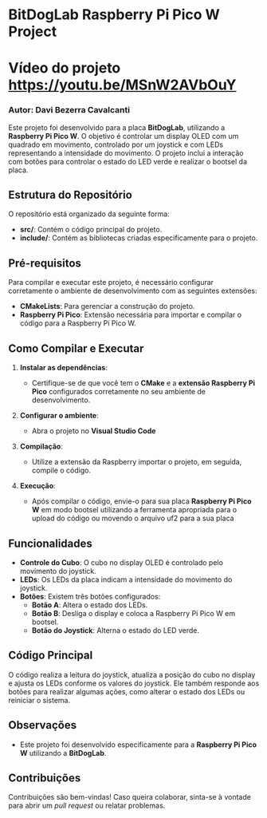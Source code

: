 # BitDogLab Raspberry Pi Pico W Project
# Vídeo do projeto https://youtu.be/MSnW2AVbOuY

### Autor: Davi Bezerra Cavalcanti

Este projeto foi desenvolvido para a placa **BitDogLab**, utilizando a **Raspberry Pi Pico W**. O objetivo é controlar um display OLED com um quadrado em movimento, controlado por um joystick e com LEDs representando a intensidade do movimento. O projeto inclui a interação com botões para controlar o estado do LED verde e realizar o bootsel da placa.

## Estrutura do Repositório

O repositório está organizado da seguinte forma:

- **src/**: Contém o código principal do projeto.
- **include/**: Contém as bibliotecas criadas especificamente para o projeto.

## Pré-requisitos

Para compilar e executar este projeto, é necessário configurar corretamente o ambiente de desenvolvimento com as seguintes extensões:

- **CMakeLists**: Para gerenciar a construção do projeto.
- **Raspberry Pi Pico**: Extensão necessária para importar e compilar o código para a Raspberry Pi Pico W.

## Como Compilar e Executar

1. **Instalar as dependências**:
   - Certifique-se de que você tem o **CMake** e a **extensão Raspberry Pi Pico** configurados corretamente no seu ambiente de desenvolvimento.

2. **Configurar o ambiente**:
   - Abra o projeto no **Visual Studio Code**

3. **Compilação**:
   - Utilize a extensão da Raspberry importar o projeto, em seguida, compile o código.

4. **Execução**:
   - Após compilar o código, envie-o para sua placa **Raspberry Pi Pico W** em modo bootsel utilizando a ferramenta apropriada para o upload do código ou movendo o arquivo uf2 para a sua placa

## Funcionalidades

- **Controle do Cubo**: O cubo no display OLED é controlado pelo movimento do joystick.
- **LEDs**: Os LEDs da placa indicam a intensidade do movimento do joystick.
- **Botões**: Existem três botões configurados:
  - **Botão A**: Altera o estado dos LEDs.
  - **Botão B**: Desliga o display e coloca a Raspberry Pi Pico W em bootsel.
  - **Botão do Joystick**: Alterna o estado do LED verde.

## Código Principal

O código realiza a leitura do joystick, atualiza a posição do cubo no display e ajusta os LEDs conforme os valores do joystick. Ele também responde aos botões para realizar algumas ações, como alterar o estado dos LEDs ou reiniciar o sistema.

## Observações

- Este projeto foi desenvolvido especificamente para a **Raspberry Pi Pico W** utilizando a **BitDogLab**.

## Contribuições

Contribuições são bem-vindas! Caso queira colaborar, sinta-se à vontade para abrir um *pull request* ou relatar problemas.
